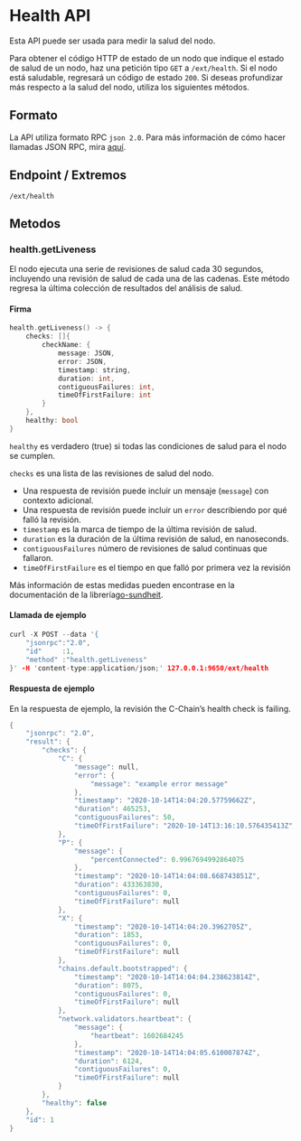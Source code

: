 # Health API

Esta API puede ser usada para medir la salud del nodo.

Para obtener el código HTTP de estado de un nodo que indique el estado de salud de un nodo, haz una petición tipo `GET` a `/ext/health`. Si el nodo está saludable, regresará un código de estado `200`. Si deseas profundizar más respecto a la salud del nodo, utiliza los siguientes métodos.

## Formato

La API utiliza formato RPC `json 2.0`. Para más información de cómo hacer llamadas JSON RPC, mira [aquí](issuing-api-calls.md).

## Endpoint / Extremos

```text
/ext/health
```

## Metodos

### health.getLiveness

El nodo ejecuta una serie de revisiones de salud cada 30 segundos, incluyendo una revisión de salud de cada una de las cadenas. Este método regresa la última colección de resultados del análisis de salud.

#### **Firma**

```cpp
health.getLiveness() -> {
    checks: []{
        checkName: {
            message: JSON,
            error: JSON,
            timestamp: string,
            duration: int,
            contiguousFailures: int,
            timeOfFirstFailure: int
        }
    },
    healthy: bool
}
```

`healthy` es verdadero (true) si todas las condiciones de salud para el nodo se cumplen.

`checks` es una lista de las revisiones de salud del nodo.

* Una respuesta de revisión puede incluir un mensaje (`message`) con contexto adicional.
* Una respuesta de revisión puede incluir un  `error` describiendo por qué falló la revisión.
* `timestamp` es la marca de tiempo de la última revisión de salud.
* `duration` es la duración de la última revisión de salud, en nanoseconds.
* `contiguousFailures` número de revisiones de salud continuas que fallaron.
* `timeOfFirstFailure` es el tiempo en que falló por primera vez la revisión

Más información de estas medidas pueden encontrase en la documentación de la librería[go-sundheit](https://github.com/AppsFlyer/go-sundheit).

#### **Llamada de ejemplo**

```cpp
curl -X POST --data '{
    "jsonrpc":"2.0",
    "id"     :1,
    "method" :"health.getLiveness"
}' -H 'content-type:application/json;' 127.0.0.1:9650/ext/health
```

#### **Respuesta de ejemplo**

En la respuesta de ejemplo, la revisión the C-Chain’s health check is failing.

```cpp
{
    "jsonrpc": "2.0",
    "result": {
        "checks": {
            "C": {
                "message": null,
                "error": {
                    "message": "example error message"
                },
                "timestamp": "2020-10-14T14:04:20.57759662Z",
                "duration": 465253,
                "contiguousFailures": 50,
                "timeOfFirstFailure": "2020-10-14T13:16:10.576435413Z"
            },
            "P": {
                "message": {
                    "percentConnected": 0.9967694992864075
                },
                "timestamp": "2020-10-14T14:04:08.668743851Z",
                "duration": 433363830,
                "contiguousFailures": 0,
                "timeOfFirstFailure": null
            },
            "X": {
                "timestamp": "2020-10-14T14:04:20.3962705Z",
                "duration": 1853,
                "contiguousFailures": 0,
                "timeOfFirstFailure": null
            },
            "chains.default.bootstrapped": {
                "timestamp": "2020-10-14T14:04:04.238623814Z",
                "duration": 8075,
                "contiguousFailures": 0,
                "timeOfFirstFailure": null
            },
            "network.validators.heartbeat": {
                "message": {
                    "heartbeat": 1602684245
                },
                "timestamp": "2020-10-14T14:04:05.610007874Z",
                "duration": 6124,
                "contiguousFailures": 0,
                "timeOfFirstFailure": null
            }
        },
        "healthy": false
    },
    "id": 1
}
```

<!--stackedit_data:
eyJoaXN0b3J5IjpbLTE1NTA1MTIwOTQsLTE2MTYzMzg3OTVdfQ
==
-->